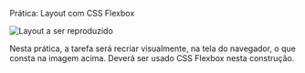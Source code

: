 Prática: Layout com CSS Flexbox

![Layout a ser reproduzido](image.png)

Nesta prática, a tarefa será recriar visualmente, na tela do navegador, o que
consta na imagem acima. Deverá ser usado CSS Flexbox nesta construção.
